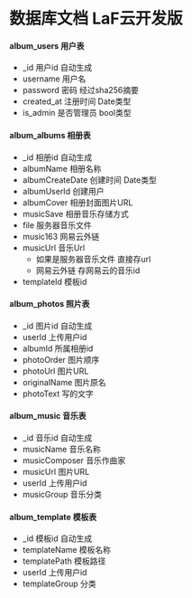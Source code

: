 # 数据库文档 LaF云开发版

#### album_users 用户表
- _id 用户id 自动生成
- username 用户名
- password 密码 经过sha256摘要
- created_at 注册时间 Date类型
- is_admin 是否管理员 bool类型

#### album_albums 相册表
- _id 相册id 自动生成
- albumName 相册名称
- albumCreateDate 创建时间 Date类型
- albumUserId 创建用户
- albumCover 相册封面图片URL
- musicSave 相册音乐存储方式
 - file 服务器音乐文件
 - music163 网易云外链
- musicUrl 音乐Url
  - 如果是服务器音乐文件 直接存url
  - 网易云外链 存网易云的音乐id
- templateId 模板id

#### album_photos 照片表
- _id 图片id 自动生成
- userId 上传用户id
- albumId 所属相册id
- photoOrder 图片顺序
- photoUrl 图片URL
- originalName 图片原名
- photoText 写的文字

#### album_music 音乐表
- _id 音乐id 自动生成
- musicName 音乐名称
- musicComposer 音乐作曲家
- musicUrl 图片URL
- userId 上传用户id
- musicGroup 音乐分类

#### album_template 模板表
- _id 模板id 自动生成
- templateName 模板名称
- templatePath 模板路径
- userId 上传用户id
- templateGroup 分类
